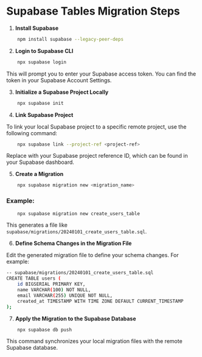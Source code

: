 # Supabase Tables Migration Steps

1. **Install Supabase**

```bash
    npm install supabase --legacy-peer-deps
```

2. **Login to Supabase CLI**

```bash
    npx supabase login
```

This will prompt you to enter your Supabase access token. You can find the token in your Supabase Account Settings.

3. **Initialize a Supabase Project Locally**

```bash
    npx supabase init
```

4. **Link Supabase Project**

To link your local Supabase project to a specific remote project, use the following command:

```bash
    npx supabase link --project-ref <project-ref>
```

Replace <project-ref> with your Supabase project reference ID, which can be found in your Supabase dashboard.

5.  **Create a Migration**

```bash
    npx supabase migration new <migration_name>
```

### Example:

```bash
    npx supabase migration new create_users_table
```

This generates a file like `supabase/migrations/20240101_create_users_table.sql`.

6. **Define Schema Changes in the Migration File**

Edit the generated migration file to define your schema changes. For example:

```bash
-- supabase/migrations/20240101_create_users_table.sql
CREATE TABLE users (
    id BIGSERIAL PRIMARY KEY,
    name VARCHAR(100) NOT NULL,
    email VARCHAR(255) UNIQUE NOT NULL,
    created_at TIMESTAMP WITH TIME ZONE DEFAULT CURRENT_TIMESTAMP
);
```

7. **Apply the Migration to the Supabase Database**

```bash
    npx supabase db push
```

This command synchronizes your local migration files with the remote Supabase database.

